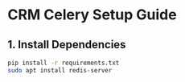 # CRM Celery Setup Guide

## 1. Install Dependencies
```bash
pip install -r requirements.txt
sudo apt install redis-server
